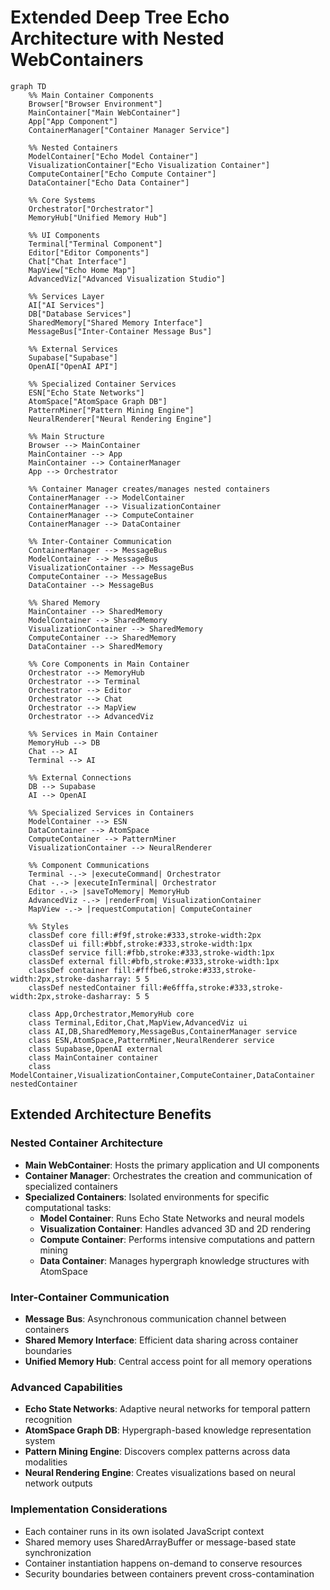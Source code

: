 # Extended Deep Tree Echo Architecture with Nested WebContainers

```mermaid
graph TD
    %% Main Container Components
    Browser["Browser Environment"]
    MainContainer["Main WebContainer"]
    App["App Component"]
    ContainerManager["Container Manager Service"]

    %% Nested Containers
    ModelContainer["Echo Model Container"]
    VisualizationContainer["Echo Visualization Container"]
    ComputeContainer["Echo Compute Container"]
    DataContainer["Echo Data Container"]

    %% Core Systems
    Orchestrator["Orchestrator"]
    MemoryHub["Unified Memory Hub"]

    %% UI Components
    Terminal["Terminal Component"]
    Editor["Editor Components"]
    Chat["Chat Interface"]
    MapView["Echo Home Map"]
    AdvancedViz["Advanced Visualization Studio"]

    %% Services Layer
    AI["AI Services"]
    DB["Database Services"]
    SharedMemory["Shared Memory Interface"]
    MessageBus["Inter-Container Message Bus"]

    %% External Services
    Supabase["Supabase"]
    OpenAI["OpenAI API"]

    %% Specialized Container Services
    ESN["Echo State Networks"]
    AtomSpace["AtomSpace Graph DB"]
    PatternMiner["Pattern Mining Engine"]
    NeuralRenderer["Neural Rendering Engine"]

    %% Main Structure
    Browser --> MainContainer
    MainContainer --> App
    MainContainer --> ContainerManager
    App --> Orchestrator

    %% Container Manager creates/manages nested containers
    ContainerManager --> ModelContainer
    ContainerManager --> VisualizationContainer
    ContainerManager --> ComputeContainer
    ContainerManager --> DataContainer

    %% Inter-Container Communication
    ContainerManager --> MessageBus
    ModelContainer --> MessageBus
    VisualizationContainer --> MessageBus
    ComputeContainer --> MessageBus
    DataContainer --> MessageBus

    %% Shared Memory
    MainContainer --> SharedMemory
    ModelContainer --> SharedMemory
    VisualizationContainer --> SharedMemory
    ComputeContainer --> SharedMemory
    DataContainer --> SharedMemory

    %% Core Components in Main Container
    Orchestrator --> MemoryHub
    Orchestrator --> Terminal
    Orchestrator --> Editor
    Orchestrator --> Chat
    Orchestrator --> MapView
    Orchestrator --> AdvancedViz

    %% Services in Main Container
    MemoryHub --> DB
    Chat --> AI
    Terminal --> AI

    %% External Connections
    DB --> Supabase
    AI --> OpenAI

    %% Specialized Services in Containers
    ModelContainer --> ESN
    DataContainer --> AtomSpace
    ComputeContainer --> PatternMiner
    VisualizationContainer --> NeuralRenderer

    %% Component Communications
    Terminal -.-> |executeCommand| Orchestrator
    Chat -.-> |executeInTerminal| Orchestrator
    Editor -.-> |saveToMemory| MemoryHub
    AdvancedViz -.-> |renderFrom| VisualizationContainer
    MapView -.-> |requestComputation| ComputeContainer

    %% Styles
    classDef core fill:#f9f,stroke:#333,stroke-width:2px
    classDef ui fill:#bbf,stroke:#333,stroke-width:1px
    classDef service fill:#fbb,stroke:#333,stroke-width:1px
    classDef external fill:#bfb,stroke:#333,stroke-width:1px
    classDef container fill:#fffbe6,stroke:#333,stroke-width:2px,stroke-dasharray: 5 5
    classDef nestedContainer fill:#e6fffa,stroke:#333,stroke-width:2px,stroke-dasharray: 5 5

    class App,Orchestrator,MemoryHub core
    class Terminal,Editor,Chat,MapView,AdvancedViz ui
    class AI,DB,SharedMemory,MessageBus,ContainerManager service
    class ESN,AtomSpace,PatternMiner,NeuralRenderer service
    class Supabase,OpenAI external
    class MainContainer container
    class ModelContainer,VisualizationContainer,ComputeContainer,DataContainer nestedContainer
```

## Extended Architecture Benefits

### Nested Container Architecture

- **Main WebContainer**: Hosts the primary application and UI components
- **Container Manager**: Orchestrates the creation and communication of specialized containers
- **Specialized Containers**: Isolated environments for specific computational tasks:
  - **Model Container**: Runs Echo State Networks and neural models
  - **Visualization Container**: Handles advanced 3D and 2D rendering
  - **Compute Container**: Performs intensive computations and pattern mining
  - **Data Container**: Manages hypergraph knowledge structures with AtomSpace

### Inter-Container Communication

- **Message Bus**: Asynchronous communication channel between containers
- **Shared Memory Interface**: Efficient data sharing across container boundaries
- **Unified Memory Hub**: Central access point for all memory operations

### Advanced Capabilities

- **Echo State Networks**: Adaptive neural networks for temporal pattern recognition
- **AtomSpace Graph DB**: Hypergraph-based knowledge representation system
- **Pattern Mining Engine**: Discovers complex patterns across data modalities
- **Neural Rendering Engine**: Creates visualizations based on neural network outputs

### Implementation Considerations

- Each container runs in its own isolated JavaScript context
- Shared memory uses SharedArrayBuffer or message-based state synchronization
- Container instantiation happens on-demand to conserve resources
- Security boundaries between containers prevent cross-contamination
